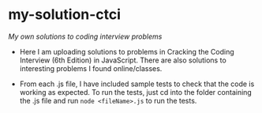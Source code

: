 # my-solution-ctci

*My own solutions to coding interview problems*

- Here I am uploading solutions to problems in Cracking the Coding Interview (6th Edition) in JavaScript. There are also solutions to interesting problems I found online/classes.

- From each .js file, I have included sample tests to check that the code is working as expected. To run the tests, just cd into the folder containing the .js file and run `node <fileName>.js` to run the tests.
